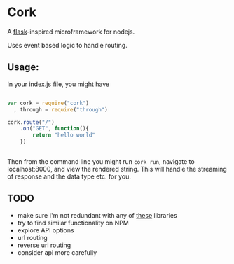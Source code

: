 # Cork #
A [flask][0]-inspired microframework for nodejs.

Uses event based logic to handle routing. 

## Usage: ##

In your index.js file, you might have

```javascript

var cork = require("cork")
  , through = require("through")

cork.route("/")
    .on("GET", function(){
        return "hello world"
    })
       
```

Then from the command line you might run `cork run`, navigate to
localhost:8000, and view the rendered string.  This will handle the streaming
of response and the data type etc. for you.


## TODO ##
- make sure I'm not redundant with any of [these][1] libraries
- try to find similar functionality on NPM
- explore API options
- url routing
- reverse url routing 
- consider api more carefully

[0]: http://flask.pocoo.org/docs/
[1]: https://github.com/joyent/node/wiki/modules#wiki-web-frameworks-routers
